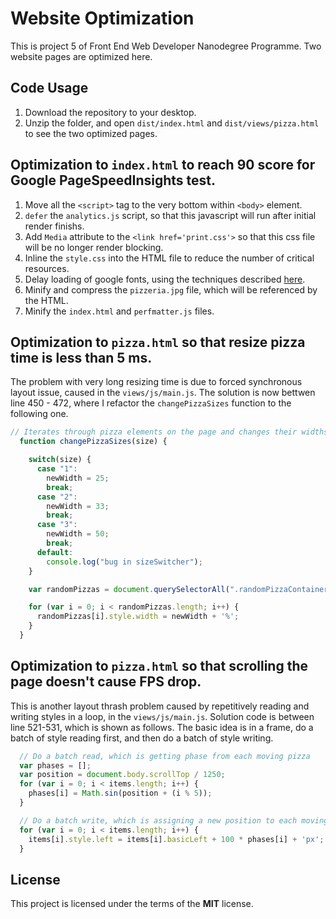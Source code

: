 # Website Optimization
This is project 5 of Front End Web Developer Nanodegree Programme. Two website pages are optimized here.

## Code Usage
1. Download the repository to your desktop.
2. Unzip the folder, and open `dist/index.html` and `dist/views/pizza.html` to see the two optimized pages.

## Optimization to `index.html` to reach 90 score for Google PageSpeedInsights test.
1. Move all the `<script>` tag to the very bottom within `<body>` element.
2. `defer` the `analytics.js` script, so that this javascript will run after initial render finishs.
3. Add `Media` attribute to the `<link href='print.css'>` so that this css file will be no longer render blocking.
4. Inline the `style.css` into the HTML file to reduce the number of critical resources.
5. Delay loading of google fonts, using the techniques described [here](https://davidwalsh.name/font-loading).
6. Minify and compress the `pizzeria.jpg` file, which will be referenced by the HTML.
7. Minify the `index.html` and `perfmatter.js` files.

## Optimization to `pizza.html` so that resize pizza time is less than 5 ms.
The problem with very long resizing time is due to forced synchronous layout issue, caused in the `views/js/main.js`. The solution is now bettwen line 450 - 472, where I refactor the `changePizzaSizes` function to the following one.

```js
// Iterates through pizza elements on the page and changes their widths
  function changePizzaSizes(size) {

    switch(size) {
      case "1":
        newWidth = 25;
        break;
      case "2":
        newWidth = 33;
        break;
      case "3":
        newWidth = 50;
        break;
      default:
        console.log("bug in sizeSwitcher");
    }

    var randomPizzas = document.querySelectorAll(".randomPizzaContainer");

    for (var i = 0; i < randomPizzas.length; i++) {
      randomPizzas[i].style.width = newWidth + '%';
    }
  }
```

## Optimization to `pizza.html` so that scrolling the page doesn't cause FPS drop.
This is another layout thrash problem caused by repetitively reading and writing styles in a loop, in the `views/js/main.js`. Solution code is between line 521-531, which is shown as follows. The basic idea is in a frame, do a batch of style reading first, and then do a batch of style writing.
```js
  // Do a batch read, which is getting phase from each moving pizza
  var phases = [];
  var position = document.body.scrollTop / 1250;
  for (var i = 0; i < items.length; i++) {
    phases[i] = Math.sin(position + (i % 5));
  }

  // Do a batch write, which is assigning a new position to each moving pizza
  for (var i = 0; i < items.length; i++) {
    items[i].style.left = items[i].basicLeft + 100 * phases[i] + 'px';
  }
```

## License
This project is licensed under the terms of the **MIT** license.